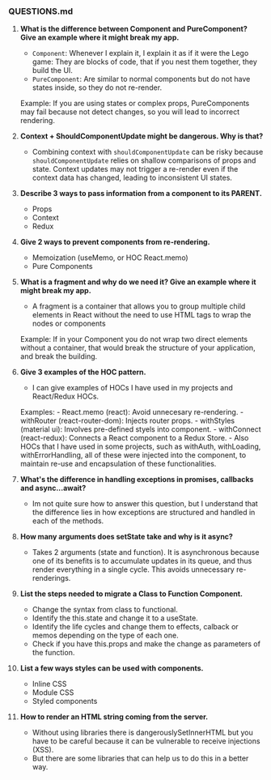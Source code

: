 ### QUESTIONS.md

1. **What is the difference between Component and PureComponent? Give an example where it might break my app.**

   - `Component`: Whenever I explain it, I explain it as if it were the Lego game: They are blocks of code, that if you nest them together, they build the UI.
   - `PureComponent`: Are similar to normal components but do not have states inside, so they do not re-render.

   Example: If you are using states or complex props, PureComponents may fail because not detect changes, so you will lead to incorrect rendering.

2. **Context + ShouldComponentUpdate might be dangerous. Why is that?**
   - Combining context with `shouldComponentUpdate` can be risky because `shouldComponentUpdate` relies on shallow comparisons of props and state. Context updates may not trigger a re-render even if the context data has changed, leading to inconsistent UI states.
3. **Describe 3 ways to pass information from a component to its PARENT.**
   - Props
   - Context
   - Redux
4. **Give 2 ways to prevent components from re-rendering.**
   - Memoization (useMemo, or HOC React.memo)
   - Pure Components
5. **What is a fragment and why do we need it? Give an example where it might break my app.**

   - A fragment is a container that allows you to group multiple child elements in React without the need to use HTML tags to wrap the nodes or components

   Example: If in your Component you do not wrap two direct elements without a container, that would break the structure of your application, and break the building.

6. **Give 3 examples of the HOC pattern.**

   - I can give examples of HOCs I have used in my projects and React/Redux HOCs.

   Examples: - React.memo (react): Avoid unnecesary re-rendering. - withRouter (react-router-dom): Injects router props. - withStyles (material ui): Involves pre-defined styels into component. - withConnect (react-redux): Connects a React component to a Redux Store. - Also HOCs that I have used in some projects, such as withAuth, withLoading, withErrorHandling, all of these were injected into the component, to maintain re-use and encapsulation of these functionalities.

7. **What's the difference in handling exceptions in promises, callbacks and async...await?**

   - Im not quite sure how to answer this question, but I understand that the difference lies in how exceptions are structured and handled in each of the methods.

8. **How many arguments does setState take and why is it async?**

   - Takes 2 arguments (state and function). It is asynchronous because one of its benefits is to accumulate updates in its queue, and thus render everything in a single cycle. This avoids unnecessary re-renderings.

9. **List the steps needed to migrate a Class to Function Component.**
   - Change the syntax from class to functional.
   - Identify the this.state and change it to a useState.
   - Identify the life cycles and change them to effects, calback or memos depending on the type of each one.
   - Check if you have this.props and make the change as parameters of the function.
10. **List a few ways styles can be used with components.**
    - Inline CSS
    - Module CSS
    - Styled components
11. **How to render an HTML string coming from the server.**
    - Without using libraries there is dangerouslySetInnerHTML but you have to be careful because it can be vulnerable to receive injections (XSS).
    - But there are some libraries that can help us to do this in a better way.
